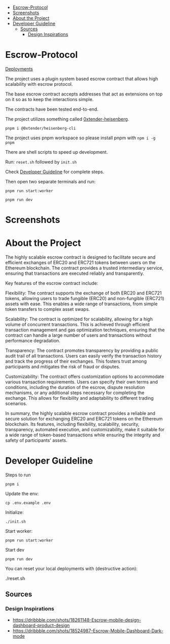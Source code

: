 - [Escrow-Protocol](#escrow-protocol)
- [Screenshots](#screenshots)
- [About the Project](#about-the-project)
- [Developer Guideline](#developer-guideline)
  - [Sources](#sources)
    - [Design Inspirations](#design-inspirations)

# Escrow-Protocol

[Deployments](https://github.com/0xTender/escrow-protocol/blob/master/contracts-gobi.json)

The project uses a plugin system based escrow contract that allows high scalability with escrow protocol.

The base escrow contract accepts addresses that act as extensions on top on it so as to keep the interactions simple.

The contracts have been tested end-to-end.

The project utilizes something called [0xtender-heisenberg](https://github.com/0xTender/evm-utilities).

`pnpm i @0xtender/heisenberg-cli`

The project uses pnpm workspace so please install pnpm with `npm i -g pnpm`

There are shell scripts to speed up development.

Run: `reset.sh` followed by `init.sh`

Check [Developer Guideline](#developer-guideline) for complete steps.

Then open two separate terminals and run:

```console
pnpm run start:worker
```

```console
pnpm run dev
```

# Screenshots

# About the Project

The highly scalable escrow contract is designed to facilitate secure and efficient exchanges of ERC20 and ERC721 tokens between users on the Ethereum blockchain. The contract provides a trusted intermediary service, ensuring that transactions are executed reliably and transparently.

Key features of the escrow contract include:

Flexibility: The contract supports the exchange of both ERC20 and ERC721 tokens, allowing users to trade fungible (ERC20) and non-fungible (ERC721) assets with ease. This enables a wide range of transactions, from simple token transfers to complex asset swaps.

Scalability: The contract is optimized for scalability, allowing for a high volume of concurrent transactions. This is achieved through efficient transaction management and gas optimization techniques, ensuring that the contract can handle a large number of users and transactions without performance degradation.

Transparency: The contract promotes transparency by providing a public audit trail of all transactions. Users can easily verify the transaction history and track the progress of their exchanges. This fosters trust among participants and mitigates the risk of fraud or disputes.

Customizability: The contract offers customization options to accommodate various transaction requirements. Users can specify their own terms and conditions, including the duration of the escrow, dispute resolution mechanisms, or any additional steps necessary for completing the exchange. This allows for flexibility and adaptability to different trading scenarios.

In summary, the highly scalable escrow contract provides a reliable and secure solution for exchanging ERC20 and ERC721 tokens on the Ethereum blockchain. Its features, including flexibility, scalability, security, transparency, automated execution, and customizability, make it suitable for a wide range of token-based transactions while ensuring the integrity and safety of participants' assets.

# Developer Guideline

Steps to run

`pnpm i`

Update the env:

```
cp .env.example .env
```

Initialize:

```
./init.sh
```

Start worker:

```
pnpm run start:worker
```

Start dev

```
pnpm run dev
```

You can reset your local deployments with (destructive action):

./reset.sh

## Sources

### Design Inspirations

- https://dribbble.com/shots/18261148-Escrow-mobile-design-dashboard-product-design
- https://dribbble.com/shots/18524987-Escrow-Mobile-Dashboard-Dark-mode
